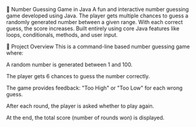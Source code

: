 🎯 Number Guessing Game in Java
A fun and interactive number guessing game developed using Java. The player gets multiple chances to guess a randomly generated number between a given range. With each correct guess, the score increases. Built entirely using core Java features like loops, conditionals, methods, and user input.

📌 Project Overview
This is a command-line based number guessing game where:

A random number is generated between 1 and 100.

The player gets 6 chances to guess the number correctly.

The game provides feedback: "Too High" or "Too Low" for each wrong guess.

After each round, the player is asked whether to play again.

At the end, the total score (number of rounds won) is displayed.
